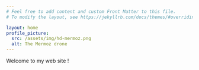 ```yaml
---
# Feel free to add content and custom Front Matter to this file.
# To modify the layout, see https://jekyllrb.com/docs/themes/#overriding-theme-defaults

layout: home
profile_picture:
  src: /assets/img/hd-mermoz.png
  alt: The Mermoz drone
---
```


<p>
 Welcome to my web site !
</p>
